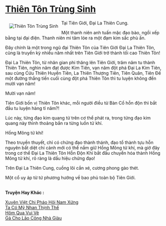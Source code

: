 <a href="https://utruyen.com/thien-ton-trung-sinh/3026/" title="Thiên Tôn Trùng Sinh"><h1>Thiên Tôn Trùng Sinh</h1></a><div style="display:table"><img align="right" style="float: left; padding: 10px;" src="https://utruyen.com/images/story/200x260/thien-ton-trung-sinh.jpg" alt="Thiên Tôn Trùng Sinh">Tại Tiên Giới, Đại La Thiên Cung.<p></p>Một thanh niên anh tuấn mặc đạo bào, ngồi xếp bằng tại đại điện. Thanh niên mi tâm lóe ra một đạm kim sắc phù ấn.<p></p>Đây chính là một trong ngũ đại Thiên Tôn của Tiên Giới Đại La Thiên Tôn, cũng là truyền kỳ nhiều năm nhất trên Tiên Giới trở thành tối cao Thiên Tôn!<p></p>Đại La Thiên Tôn, từ nhân gian phi thăng lên Tiên Giới, trăm năm tu thành Thiên Tiên, nghìn năm đạt được Kim Tiên, vạn năm đột phá Đại La Kim Tiên, sau cùng Cửu Thiên Huyền Tiên, La Thiên Thượng Tiên, Tiên Quân, Tiên Đế một đường thẳng tiến cuối cùng đột phá Thiên Tôn thì tu luyện không đến mười vạn năm!<p></p>Mười vạn năm!<p></p>Tiên Giới bốn vị Thiên Tôn khác, mỗi người điều từ Bàn Cổ hỗn độn thì bắt đầu tu luyện hàng tỉ năm?!<p></p>Lúc này, từng đạo kim quang từ trên cơ thể phát ra, trong từng đạo kim quang này thỉnh thoảng bắn ra từng luồn tử khí.<p></p>Hồng Mông tử khí!<p></p>Theo truyền thuyết, chỉ có chứng đạo thành thánh, đạo tổ thành tựu hỗn nguyên bất diệt chi cảnh mới có thể nắm giữ Hồng Mông tử khí, mà giờ đây trong cơ thể Đại La Thiên Tôn Hỗn Độn Khí bắt đầu chuyển hóa thành Hồng Mông tử khí, rõ ràng là dấu hiệu chứng đạo!<p></p>Trên Đại La Thiên Cung, cuồng lôi cắn xé, cương phong gào thét.<p></p>Một cổ uy áp từ tứ phương hướng về bao phủ toàn bộ Tiên Giới.</div><p><br><b>Truyện Hay Khác :</b></p><a href="https://utruyen.com/xuyen-viet-chi-phao-hoi-nam-xung/16346/" alt="Xuyên Việt Chi Pháo Hôi Nam Xứng">Xuyên Việt Chi Pháo Hôi Nam Xứng</a><br/><a href="https://github.com/quanluxury/ngontinhhot/tree/master/truyenhay/17277/" alt="Ta Có Mỹ Nhan Thịnh Thế">Ta Có Mỹ Nhan Thịnh Thế</a><br/><a href="https://github.com/quanluxury/ngontinhhot/tree/master/truyenhay/19017/" alt="Hôm Qua Vui Vẻ">Hôm Qua Vui Vẻ</a><br/><a href="https://github.com/quanluxury/truyenhot/tree/master/truyenhay/17536/" alt="Gả Cho Lão Công Nhà Giàu">Gả Cho Lão Công Nhà Giàu</a><br/>